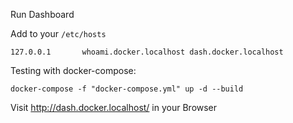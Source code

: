 Run Dashboard

Add to your `/etc/hosts`

```
127.0.0.1       whoami.docker.localhost dash.docker.localhost
```

Testing with docker-compose:

```
docker-compose -f "docker-compose.yml" up -d --build
```

Visit <http://dash.docker.localhost/> in your Browser